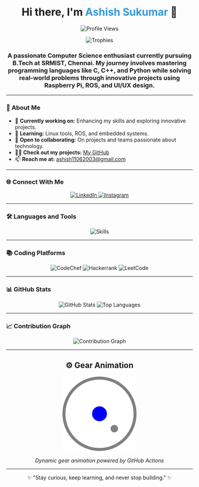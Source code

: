 <h1 align="center">Hi there, I'm <span style="color:#3498db">Ashish Sukumar</span> 👋</h1>

<p align="center">
  <img src="https://komarev.com/ghpvc/?username=Yami1106&label=Profile%20views&color=0e75b6&style=flat" alt="Profile Views" />
</p>

<p align="center">
  <img src="https://github-profile-trophy.vercel.app/?username=Yami1106&theme=onedark&row=1&no-frame=true&margin-w=15" alt="Trophies" />
</p>

<h3 align="center">A passionate Computer Science enthusiast currently pursuing B.Tech at SRMIST, Chennai. My journey involves mastering programming languages like C, C++, and Python while solving real-world problems through innovative projects using Raspberry Pi, ROS, and UI/UX design.</h3>

---

### 🌟 **About Me**

- 🔭 **Currently working on:** Enhancing my skills and exploring innovative projects.
- 🌱 **Learning:** Linux tools, ROS, and embedded systems.
- 👯 **Open to collaborating:** On projects and teams passionate about technology.
- 👨‍💻 **Check out my projects:** [My GitHub](https://github.com/Yami1106)
- 📫 **Reach me at:** ashish11062003@gmail.com

---

### 🌐 **Connect With Me**

<p align="center">
  <a href="https://www.linkedin.com/in/ashish-sukumar-086663272/" target="_blank">
    <img src="https://img.shields.io/badge/LinkedIn-0A66C2?style=for-the-badge&logo=linkedin&logoColor=white" alt="LinkedIn" />
  </a>
  <a href="https://www.instagram.com/y11ami06/" target="_blank">
    <img src="https://img.shields.io/badge/Instagram-E4405F?style=for-the-badge&logo=instagram&logoColor=white" alt="Instagram" />
  </a>
</p>

---

### 🛠 **Languages and Tools**

<p align="center">
  <img src="https://skillicons.dev/icons?i=c,cpp,python,arduino,raspberrypi,git,github,figma,js,html,css,react,nodejs,linux,mysql,sqlite,vscode,autocad,ros,ubuntu,redhat,sklearn,tensorflow,docker,anaconda,jenkins,kubernetes,bash,aws" alt="Skills" />
</p>

---

### 📚 **Coding Platforms**

<p align="center">
  <img src="https://img.shields.io/badge/CodeChef-%23964B00.svg?style=for-the-badge&logo=CodeChef&logoColor=white" alt="CodeChef" />
  <img src="https://img.shields.io/badge/-Hackerrank-2EC866?style=for-the-badge&logo=HackerRank&logoColor=white" alt="Hackerrank" />
  <img src="https://img.shields.io/badge/LeetCode-000000?style=for-the-badge&logo=LeetCode&logoColor=#d16c06" alt="LeetCode" />
</p>

---

### 📊 **GitHub Stats**

<p align="center">
  <img src="https://github-readme-stats.vercel.app/api?username=Yami1106&theme=tokyonight&count_private=true&include_all_commits=true&show_icons=true&custom_title=GitHub%20Stats%20%F0%9F%8F%86" width="48%" alt="GitHub Stats" />
  <img src="https://github-readme-stats.vercel.app/api/top-langs/?username=Yami1106&theme=tokyonight&layout=compact&langs_count=10&custom_title=Most%20Used%20Languages%20%F0%9F%94%A7" width="48%" alt="Top Languages" />
</p>

---

### 📈 **Contribution Graph**

<p align="center">
  <img src="https://github-readme-activity-graph.vercel.app/graph?username=Yami1106&theme=github-compact" alt="Contribution Graph" />
</p>

---



<h2 align="center">⚙️ Gear Animation</h2>

<p align="center">
  <img src="./assets/spinning-gear.svg" alt="Spinning Gear Animation" width="200" />
</p>

<p align="center">
  <em>Dynamic gear animation powered by GitHub Actions</em>
</p>

---

<p align="center">✨ "Stay curious, keep learning, and never stop building." ✨</p>
